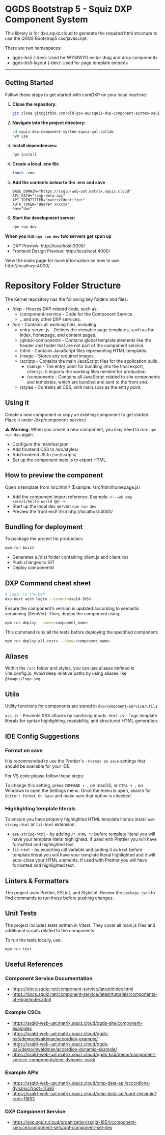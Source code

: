 # QGDS Bootstrap 5 - Squiz DXP Component System

This library is for dxp.squiz.cloud to generate the required html structure to use the QGDS Bootstrap5 css/javascript.

There are two namespaces:

- qgds-bs5 (-dev): Used for WYSIWYG editor drag and drop components
- qgds-bs5-layout (-dev): Used for page template embeds

---

## Getting Started

Follow these steps to get started with coreDXP on your local machine:

1. **Clone the repository:**
    ```bash
    git clone git@github.com:qld-gov-au/squiz-dxp-component-system-squiz-qol-collab.git
    ```

2. **Navigate into the project directory:**
    ```bash
    cd squiz-dxp-component-system-squiz-qol-collab
    nvm use
    ```

3. **Install dependencies:**
    ```bash
    npm install
    ```


4. **Create a local .env file**

    ```bash
    touch .env
    ```

5.  **Add the contents below to the .env and save**
    ```
    BASE_DOMAIN="https://ssqld-web-uat.matrix.squiz.cloud"
    API_PATH="/cmp-data-api"
    API_IDENTIFIER="matrixIdentifier"
    AUTH_TOKEN="Bearer xxxxxx"
    env="dev"
    ```

6. **Start the development server:**
    ```bash
    npm run dev
    ```

**When you run ```npm run dev``` two servers get spun up**

- DXP Preview: http://localhost:3000/
- Frontend Design Preview: http://localhost:4000/

View the index page for more information on how to use http://localhost:4000/


# Repository Folder Structure
The Kernel repository has the following key folders and files:

- /dxp - Houses DXP-related code, such as:
    - /component-service - Code for the Component Service.
    - ...and any other DXP services.
- /src - Contains all working files, including:
    - entry-server.js - Defines the viewable page templates, such as the index, homepage, and content pages.
    - /global-components - Contains global template elements like the header and footer that are not part of the component service.
    - /html - Contains JavaScript files representing HTML templates.
    - /image - Stores any required images.
    - /scripts - Contains the main JavaScript files for the application build.
        - main.js - The entry point for bundling into the final export, client.js. It imports the working files needed for production.
        - /components - Contains all JavaScript related to site components and templates, which are bundled and sent to the front end.
    - /styles - Contains all CSS, with main.scss as the entry point.

## Using it
Create a new component or copy an existing component to get started. Place it under /dxp/component-service/

**:warning: Warning:** When you create a new component, you may need to run: ```npm run dev``` again.

- Configure the manifest.json
- Add frontend CSS to /src/styles/
- Add frontend JS to /src/scripts/
- Set up the component main.js to export HTML

## How to preview the component
Open a template from /src/html/ (Example: /src/html/homepage.js)

- Add the component import reference. Example: ```<!--@@ cmp kernel/hello-world @@-->```
- Start up the local dev server: ```npm run dev```
- Preview the front end! Visit http://localhost:4000/

## Bundling for deployment
To package the project for production: 

```bash
npm run build
```

- Generates a /dist folder containing client.js and client.css
- Push changes to GIT
- Deploy components!

## DXP Command cheat sheet
 
```bash
# Login to the DXP
dxp-next auth login --tenant=ssqld-1854
```

Ensure the component's version is updated according to semantic versioning (SemVer). Then, deploy the component using:

```bash
npm run deploy --name=<component_name>
```

This command runs all the tests before deploying the specified component:

```bash
npm run deploy:all-tests --name=<component_name>
```


## Aliases

Within the `/src` folder and styles, you can use aliases defined in vite.config.js. Avoid deep relative paths by using aliases like `@images/logo.svg`.

## Utils

Utility functions for components are stored in `dxp/component-service/utils`:

`xss.js` - Prevents XSS attacks by sanitizing inputs.
`html.js` - Tags template literals for syntax highlighting, readability, and structured HTML generation.



## IDE Config Suggestions

### Format on save

It is recommended to use the Prettier's - `Format on save` settings that should be available for your IDE.

For VS code please follow these steps:

To change this setting, press `COMMAND + ,` on macOS, or `CTRL + ,` on Windows to open the Settings menu.
Once the menu is open, search for `Editor: Format On Save` and make sure that option is checked.

### Highlighting template literals

To ensure you have properly highlighted HTML template literals install `es6-string-html` or `lit-html` extension.

- `es6-string-html` - by adding `/* HTML */` before template literal you will have your template literal highlighted. If used with Prettier you will have formatted and highlighted text.
- `lit-html` - by exporting util variable and adding it as `html` before template literal you will have your template literal highlighted and it will auto-close your HTML elements. If used with Prettier you will have formatted and highlighted text.

## Linters & Formatters

The project uses Prettier, ESLint, and Stylelint. Review the `package.json` to find commands to run these before pushing changes.

## Unit Tests 

The project includes tests written in Vitest. They cover all main.js files and additional scripts related to the components.

To run the tests locally, use:

```bash
npm run test
```


## Useful References

### Component Service Documentation
- https://docs.squiz.net/component-service/latest/index.html
- https://docs.squiz.net/component-service/latest/tutorials/components-at-edge/index.html

### Example CSCs
- https://ssqld-web-uat.matrix.squiz.cloud/qgds-site/component-examples
- https://ssqld-web-uat.matrix.squiz.cloud/qgds-bs5/demo/mvaldman/accordion-example/
- https://ssqld-web-uat.matrix.squiz.cloud/qgds-bs5/demo/mvaldman/accordion-dynamic-example/
- https://ssqld-web-uat.matrix.squiz.cloud/qgds-bs5/demo/component-service-components/test-dynamic-card/

### Example APIs
- https://ssqld-web-uat.matrix.squiz.cloud/cmp-data-api/accordions-dynamic?root=11692
- https://ssqld-web-uat.matrix.squiz.cloud/cmp-data-api/card-dynamic?root=11653

### DXP Component Service 
- https://dxp.squiz.cloud/organization/ssqld-1854/component-service/component-sets/qol-component-set-dev